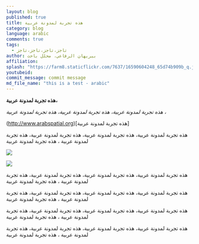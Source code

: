 ```yaml
---
layout: blog
published: true
title: هذه تجربة لمدونة عربية
category: blog
language: arabic
comments: true
tags: 
  - تاجز،تاجز،تاجز،تاجز
author: بيريهان الرفاعي، محلل باحث
affiliation: 
splash: "https://farm8.staticflickr.com/7637/16590604248_65d74b909b_q.jpg"
youtubeid: 
commit_message: commit message
md_file_name: "this is a test - arabic"
---
```

**هذه تجربة لمدونة عربية،**


<!-- more -->


_هذه تجربة لمدونة عربية، هذه تجربة لمدونة عربية، هذه تجربة لمدونة عربية ،_



(http://www.arabspatial.org)[هذه تجربة لمدونة عربية] 

هذه تجربة لمدونة عربية، هذه تجربة لمدونة عربية، هذه تجربة لمدونة عربية، هذه تجربة لمدونة عربية ، هذه تجربة لمدونة عربية

![](https://farm8.staticflickr.com/7641/16570934427_9ed871ec8d.jpg)

![](https://farm8.staticflickr.com/7641/16570934427_9ed871ec8d.jpg)

هذه تجربة لمدونة عربية، هذه تجربة لمدونة عربية، هذه تجربة لمدونة عربية، هذه تجربة لمدونة عربية ، هذه تجربة لمدونة عربية

هذه تجربة لمدونة عربية، هذه تجربة لمدونة عربية، هذه تجربة لمدونة عربية، هذه تجربة لمدونة عربية ، هذه تجربة لمدونة عربية

هذه تجربة لمدونة عربية، هذه تجربة لمدونة عربية، هذه تجربة لمدونة عربية، هذه تجربة لمدونة عربية ، هذه تجربة لمدونة عربية

هذه تجربة لمدونة عربية، هذه تجربة لمدونة عربية، هذه تجربة لمدونة عربية، هذه تجربة لمدونة عربية ، هذه تجربة لمدونة عربية